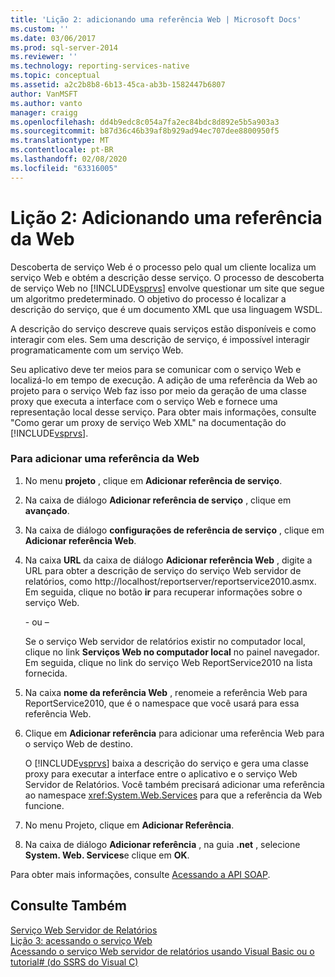 ```yaml
---
title: 'Lição 2: adicionando uma referência Web | Microsoft Docs'
ms.custom: ''
ms.date: 03/06/2017
ms.prod: sql-server-2014
ms.reviewer: ''
ms.technology: reporting-services-native
ms.topic: conceptual
ms.assetid: a2c2b8b8-6b13-45ca-ab3b-1582447b6807
author: VanMSFT
ms.author: vanto
manager: craigg
ms.openlocfilehash: dd4b9edc8c054a7fa2ec84bdc8d892e5b5a903a3
ms.sourcegitcommit: b87d36c46b39af8b929ad94ec707dee8800950f5
ms.translationtype: MT
ms.contentlocale: pt-BR
ms.lasthandoff: 02/08/2020
ms.locfileid: "63316005"
---
```

# <a name="lesson-2-adding-a-web-reference"></a>Lição 2: Adicionando uma referência da Web
  Descoberta de serviço Web é o processo pelo qual um cliente localiza um serviço Web e obtém a descrição desse serviço. O processo de descoberta de serviço Web no [!INCLUDE[vsprvs](../includes/vsprvs-md.md)] envolve questionar um site que segue um algoritmo predeterminado. O objetivo do processo é localizar a descrição do serviço, que é um documento XML que usa linguagem WSDL.  
  
 A descrição do serviço descreve quais serviços estão disponíveis e como interagir com eles. Sem uma descrição de serviço, é impossível interagir programaticamente com um serviço Web.  
  
 Seu aplicativo deve ter meios para se comunicar com o serviço Web e localizá-lo em tempo de execução. A adição de uma referência da Web ao projeto para o serviço Web faz isso por meio da geração de uma classe proxy que executa a interface com o serviço Web e fornece uma representação local desse serviço. Para obter mais informações, consulte "Como gerar um proxy de serviço Web XML" na documentação do [!INCLUDE[vsprvs](../includes/vsprvs-md.md)].  
  
### <a name="to-add-a-web-reference"></a>Para adicionar uma referência da Web  
  
1.  No menu **projeto** , clique em **Adicionar referência de serviço**.  
  
2.  Na caixa de diálogo **Adicionar referência de serviço** , clique em **avançado**.  
  
3.  Na caixa de diálogo **configurações de referência de serviço** , clique em **Adicionar referência Web**.  
  
4.  Na caixa **URL** da caixa de diálogo **Adicionar referência Web** , digite a URL para obter a descrição de serviço do serviço Web servidor de relatórios, como http://localhost/reportserver/reportservice2010.asmx. Em seguida, clique no botão **ir** para recuperar informações sobre o serviço Web.  
  
     \- ou –  
  
     Se o serviço Web servidor de relatórios existir no computador local, clique no link **Serviços Web no computador local** no painel navegador. Em seguida, clique no link do serviço Web ReportService2010 na lista fornecida.  
  
5.  Na caixa **nome da referência Web** , renomeie a referência Web para ReportService2010, que é o namespace que você usará para essa referência Web.  
  
6.  Clique em **Adicionar referência** para adicionar uma referência Web para o serviço Web de destino.  
  
     O [!INCLUDE[vsprvs](../includes/vsprvs-md.md)] baixa a descrição do serviço e gera uma classe proxy para executar a interface entre o aplicativo e o serviço Web Servidor de Relatórios. Você também precisará adicionar uma referência ao namespace <xref:System.Web.Services> para que a referência da Web funcione.  
  
7.  No menu Projeto, clique em **Adicionar Referência**.  
  
8.  Na caixa de diálogo **Adicionar referência** , na guia **.net** , selecione **System. Web. Services**e clique em **OK**.  
  
 Para obter mais informações, consulte [Acessando a API SOAP](../reporting-services/report-server-web-service/accessing-the-soap-api.md).  
  
## <a name="see-also"></a>Consulte Também  
 [Serviço Web Servidor de Relatórios](../reporting-services/report-server-web-service/report-server-web-service.md)   
 [Lição 3: acessando o serviço Web](../../2014/tutorials/lesson-3-accessing-the-web-service.md)   
 [Acessando o serviço Web servidor de relatórios usando Visual Basic ou o tutorial&#35; &#40;do SSRS do Visual C&#41;](../../2014/tutorials/access-report-server-web-service-vb-vcsharp-ssrs-tutorial.md)  
  
  
